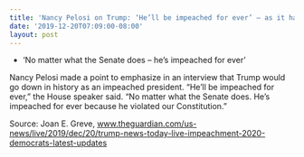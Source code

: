 ```yaml
---
title: 'Nancy Pelosi on Trump: ‘He’ll be impeached for ever’ — as it happened'
date: '2019-12-20T07:09:00-08:00'
layout: post
---
```


- ‘No matter what the Senate does – he’s impeached for ever’

Nancy Pelosi made a point to emphasize in an interview that Trump would go down in history as an impeached president. “He’ll be impeached for ever,” the House speaker said. “No matter what the Senate does. He’s impeached for ever because he violated our Constitution.”

Source: Joan E. Greve, www.theguardian.com/us-news/live/2019/dec/20/trump-news-today-live-impeachment-2020-democrats-latest-updates